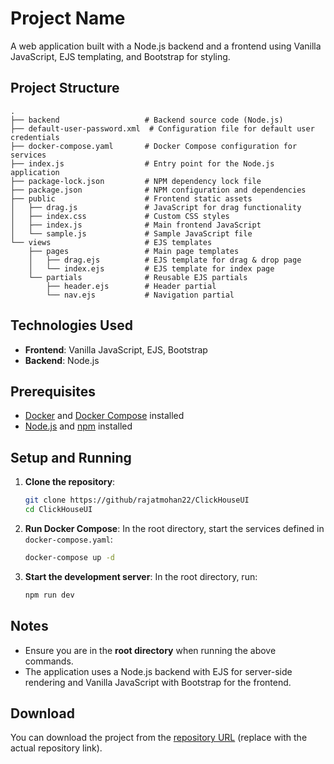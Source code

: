 # Project Name

A web application built with a Node.js backend and a frontend using Vanilla JavaScript, EJS templating, and Bootstrap for styling.

## Project Structure

```
.
├── backend                   # Backend source code (Node.js)
├── default-user-password.xml  # Configuration file for default user credentials
├── docker-compose.yaml       # Docker Compose configuration for services
├── index.js                  # Entry point for the Node.js application
├── package-lock.json         # NPM dependency lock file
├── package.json              # NPM configuration and dependencies
├── public                    # Frontend static assets
│   ├── drag.js               # JavaScript for drag functionality
│   ├── index.css             # Custom CSS styles
│   ├── index.js              # Main frontend JavaScript
│   └── sample.js             # Sample JavaScript file
└── views                     # EJS templates
    ├── pages                 # Main page templates
    │   ├── drag.ejs          # EJS template for drag & drop page
    │   └── index.ejs         # EJS template for index page
    └── partials              # Reusable EJS partials
        ├── header.ejs        # Header partial
        └── nav.ejs           # Navigation partial
```

## Technologies Used

- **Frontend**: Vanilla JavaScript, EJS, Bootstrap
- **Backend**: Node.js

## Prerequisites

- [Docker](https://www.docker.com/get-started) and [Docker Compose](https://docs.docker.com/compose/install/) installed
- [Node.js](https://nodejs.org/) and [npm](https://www.npmjs.com/) installed

## Setup and Running

1. **Clone the repository**:

   ```bash
   git clone https://github/rajatmohan22/ClickHouseUI
   cd ClickHouseUI
   ```

2. **Run Docker Compose**:
   In the root directory, start the services defined in `docker-compose.yaml`:

   ```bash
   docker-compose up -d
   ```

3. **Start the development server**:
   In the root directory, run:
   ```bash
   npm run dev
   ```

## Notes

- Ensure you are in the **root directory** when running the above commands.
- The application uses a Node.js backend with EJS for server-side rendering and Vanilla JavaScript with Bootstrap for the frontend.

## Download

You can download the project from the [repository URL](#) (replace with the actual repository link).
